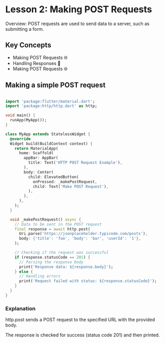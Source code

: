 # Lesson 2: Making POST Requests

Overview: POST requests are used to send data to a server, such as submitting a form.

## Key Concepts

- Making POST Requests 🌐
- Handling Responses 📝
- Making POST Requests 🌐

## Making a simple POST request

```dart

import 'package:flutter/material.dart';
import 'package:http/http.dart' as http;

void main() {
  runApp(MyApp());
}

class MyApp extends StatelessWidget {
  @override
  Widget build(BuildContext context) {
    return MaterialApp(
      home: Scaffold(
        appBar: AppBar(
          title: Text('HTTP POST Request Example'),
        ),
        body: Center(
          child: ElevatedButton(
            onPressed: _makePostRequest,
            child: Text('Make POST Request'),
          ),
        ),
      ),
    );
  }

  void _makePostRequest() async {
    // Data to be sent in the POST request
    final response = await http.post(
      Uri.parse('https://jsonplaceholder.typicode.com/posts'),
      body: {'title': 'foo', 'body': 'bar', 'userId': '1'},
    );

    // Checking if the request was successful
    if (response.statusCode == 201) {
      // Parsing the response body
      print('Response data: ${response.body}');
    } else {
      // Handling errors
      print('Request failed with status: ${response.statusCode}');
    }
  }
}
```

### Explanation

http.post sends a POST request to the specified URL with the provided body.

The response is checked for success (status code 201) and then printed.
